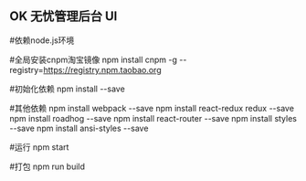 ## OK 无忧管理后台 UI


#依赖node.js环境

#全局安装cnpm淘宝镜像
npm install cnpm -g --registry=https://registry.npm.taobao.org

#初始化依赖
npm install --save

#其他依赖
npm install webpack --save
npm install react-redux redux --save
npm install roadhog --save
npm install react-router --save
npm install styles --save
npm install ansi-styles --save

#运行
npm start

#打包
npm run build


